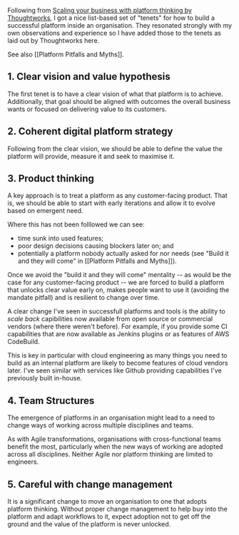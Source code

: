 Following from [Scaling your business with platform thinking by Thoughtworks](https://www.thoughtworks.com/en-gb/what-we-do/enterprise-modernization-platforms-cloud/empc-hub/scaling-your-business-with-platform-thinking), I got a nice list-based set of "tenets" for how to build a successful platform inside an organisation. They resonated strongly with my own observations and experience so I have added those to the tenets as laid out by Thoughtworks here.

See also [[Platform Pitfalls and Myths]].

## 1. Clear vision and value hypothesis

The first tenet is to have a clear vision of what that platform is to achieve. Additionally, that goal should be aligned with outcomes the overall business wants or focused on delivering value to its customers.

## 2. Coherent digital platform strategy

Following from the clear vision, we should be able to define the value the platform will provide, measure it and seek to maximise it.

## 3. Product thinking

A key approach is to treat a platform as any customer-facing product. That is, we should be able to start with early iterations and allow it to evolve based on emergent need.

Where this has not been folllowed we can see:

- time sunk into used features;
- poor design decisions causing blockers later on; and
- potentially a platform nobody actually asked for nor needs (see "Build it and they will come" in [[Platform Pitfalls and Myths]]).

Once we avoid the "build it and they will come" mentality -- as would be the case for any customer-facing product -- we are forced to build a platform that unlocks clear value early on, makes people want to use it (avoiding the mandate pitfall) and is resilient to change over time.

A clear change I've seen in successfull platforms and tools is the ability to _scale back_ capibilities now available from open source or commercial vendors (where there weren't before). For example, if you provide some CI capabilities that are now available as Jenkins plugins or as features of AWS CodeBuild.

This is key in particular with cloud engineering as many things you need to build as an internal platform are likely to become features of cloud vendors later. I've seen similar with services like Github providing capabilities I've previously built in-house.

## 4. Team Structures

The emergence of platforms in an organisation might lead to a need to change ways of working across multiple disciplines and teams.

As with Agile transformations, organisations with cross-functional teams benefit the most, particularly when the new ways of working are adopted across all disciplines. Neither Agile nor platform thinking are limited to engineers.

## 5. Careful with change management

It is a significant change to move an organisation to one that adopts platform thinking. Without proper change management to help buy into the platform and adapt workflows to it, expect adoption not to get off the ground and the value of the platform is never unlocked.
